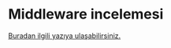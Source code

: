 # Middleware incelemesi

<a href="https://www.hasanbozkus.com.tr/Blog/BlogReadAll/13">Buradan ilgili yazıya ulaşabilirsiniz.</a>

